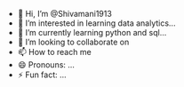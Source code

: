 - 👋 Hi, I’m @Shivamani1913
- 👀 I’m interested in learning data analytics...
- 🌱 I’m currently learning python and sql...
- 💞️ I’m looking to collaborate on 
- 📫 How to reach me 
- 😄 Pronouns: ...
- ⚡ Fun fact: ...

<!---
Shivamani1913/Shivamani1913 is a ✨ special ✨ repository because its `README.md` (this file) appears on your GitHub profile.
You can click the Preview link to take a look at your changes.
--->
